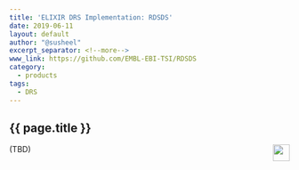 ```yaml
---
title: 'ELIXIR DRS Implementation: RDSDS'
date: 2019-06-11
layout: default
author: "@susheel"
excerpt_separator: <!--more-->
www_link: https://github.com/EMBL-EBI-TSI/RDSDS
category:
  - products
tags:
  - DRS
---
```


## {{ page.title }}

<img style="float: right; width: 30px;" src="{{ 'assets' | relative_url }}/img/DSDS.png" />

(TBD)

<!--more-->
